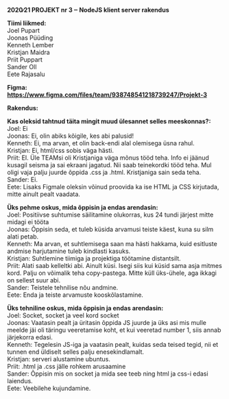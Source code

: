 <b>2020∕21 PROJEKT nr 3 ‒ NodeJS klient server rakendus</b>

<b>Tiimi liikmed:</b><br>
Joel Pupart<br> 
Joonas Püüding<br>
Kenneth Lember<br>
Kristjan Maidra<br>
Priit Puppart<br>
Sander Oll<br>
Eete Rajasalu<br>

<b>Figma: https://www.figma.com/files/team/938748541218739247/Projekt-3</b>

<b>Rakendus:</b>

<b>Kas oleksid tahtnud täita mingit muud ülesannet selles meeskonnas?:</b><br>
Joel: Ei<br>
Joonas: Ei, olin abiks kõigile, kes abi palusid!<br>
Kenneth: Ei, ma arvan, et olin back-endi alal olemisega üsna rahul.<br>
Kristjan: Ei, html/css sobis väga hästi.<br>
Priit: EI. Üle TEAMsi oli Kristjaniga väga mõnus tööd teha. Info ei jäänud kusagil seisma ja sai ekraani jagatud. Nii saab teinekordki tööd teha. Mul oligi vaja palju juurde õppida .css ja .html. Kristjaniga sain seda teha.<br>
Sander: Ei.<br>
Eete: Lisaks Figmale oleksin võinud proovida ka ise HTML ja CSS kirjutada, mitte ainult pealt vaadata.<br>

<b>Üks pehme oskus, mida õppisin ja endas arendasin:</b><br>
Joel: Positiivse suhtumise säilitamine olukorras, kus 24 tundi järjest mitte midagi ei tööta<br>
Joonas: Õppisin seda, et tuleb küsida arvamusi teiste käest, kuna su silm alati petab.<br>
Kenneth: Ma arvan, et suhtlemisega saan ma hästi hakkama, kuid esitluste andmise harjutamine tuleb kindlasti kasuks.<br>
Kristjan: Suhtlemine tiimiga ja projektiga töötamine distantsilt.<br>
Priit: Alati saab kelleltki abi. Ainult küsi. Isegi siis kui küsid sama asja mitmes kord.
Palju on võimalik teha copy-pastega. Mitte küll üks-ühele, aga ikkagi on sellest suur abi.<br>
Sander: Teistele tehnilise nõu andmine.<br>
Eete: Enda ja teiste arvamuste kooskõlastamine.<br>

<b>Üks tehniline oskus, mida õppisin ja endas arendasin:</b><br>
Joel: Socket, socket ja veel kord socket<br>
Joonas: Vaatasin pealt ja üritasin õppida JS  juurde ja üks asi mis mulle meelde jäi oli täringu veeretamise koht, et kui veeretad number 1, siis annab järjekorra edasi.<br>
Kenneth: Tegelesin JS-iga ja vaatasin pealt, kuidas seda teised tegid, nii et tunnen end üldiselt selles palju enesekindlamalt.<br>
Kristjan: serveri alustamine ubuntus.<br>
Priit: .html ja .css jälle rohkem arusaamine<br>
Sander: Õppisin mis on socket ja mida see teeb ning html ja css-i edasi laiendus.<br>
Eete: Veebilehe kujundamine.<br>
